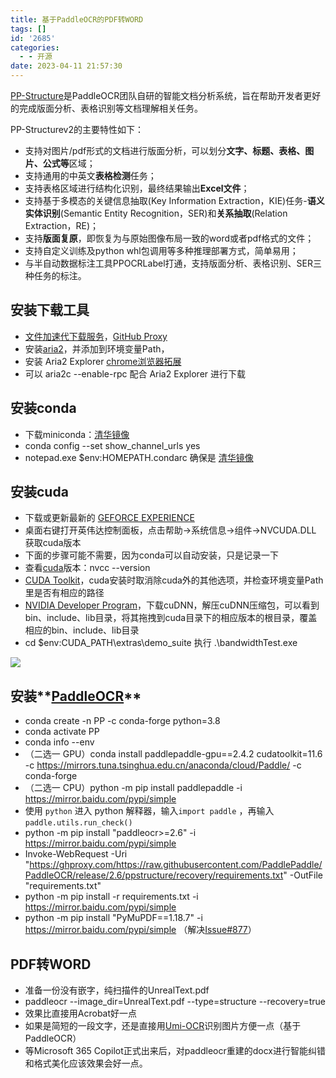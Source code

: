 ```yaml
---
title: 基于PaddleOCR的PDF转WORD
tags: []
id: '2685'
categories:
  - - 开源
date: 2023-04-11 21:57:30
---
```


[PP-Structure](https://github.com/PaddlePaddle/PaddleOCR)是PaddleOCR团队自研的智能文档分析系统，旨在帮助开发者更好的完成版面分析、表格识别等文档理解相关任务。

PP-Structurev2的主要特性如下：

*   支持对图片/pdf形式的文档进行版面分析，可以划分**文字、标题、表格、图片、公式等**区域；
*   支持通用的中英文**表格检测**任务；
*   支持表格区域进行结构化识别，最终结果输出**Excel文件**；
*   支持基于多模态的关键信息抽取(Key Information Extraction，KIE)任务-**语义实体识别**(Semantic Entity Recognition，SER)和**关系抽取**(Relation Extraction，RE)；
*   支持**版面复原**，即恢复为与原始图像布局一致的word或者pdf格式的文件；
*   支持自定义训练及python whl包调用等多种推理部署方式，简单易用；
*   与半自动数据标注工具PPOCRLabel打通，支持版面分析、表格识别、SER三种任务的标注。

## 安装下载工具

*   [文件加速代下载服务](https://occdn.limour.top/2561.html)，[GitHub Proxy](https://ghproxy.com/)
*   安装[aria2](https://github.com/aria2/aria2/releases)，并添加到环境变量Path，
*   安装 Aria2 Explorer [chrome浏览器拓展](https://chrome.google.com/webstore/detail/aria2-explorer/mpkodccbngfoacfalldjimigbofkhgjn)
*   可以 aria2c --enable-rpc 配合 Aria2 Explorer 进行下载

## 安装conda

*   下载miniconda：[清华镜像](https://mirrors.tuna.tsinghua.edu.cn/anaconda/miniconda/)
*   conda config --set show\_channel\_urls yes
*   notepad.exe $env:HOMEPATH.condarc 确保是 [清华镜像](https://mirrors.tuna.tsinghua.edu.cn/help/anaconda/)

## 安装cuda

*   下载或更新最新的 [GEFORCE EXPERIENCE](https://www.nvidia.cn/geforce/geforce-experience/download/)
*   桌面右键打开英伟达控制面板，点击帮助->系统信息->组件->NVCUDA.DLL 获取cuda版本
*   下面的步骤可能不需要，因为conda可以自动安装，只是记录一下
*   查看[cuda](https://zhuanlan.zhihu.com/p/94220564?utm_source=wechat_session&ivk_sa=1024320u)版本：nvcc --version
*   [CUDA Toolkit](https://developer.nvidia.com/cuda-downloads?target_os=Windows&target_arch=x86_64&target_version=11&target_type=exe_local)，cuda安装时取消除cuda外的其他选项，并检查环境变量Path里是否有相应的路径
*   [NVIDIA Developer Program](https://developer.nvidia.com/rdp/cudnn-download)，下载cuDNN，解压cuDNN压缩包，可以看到bin、include、lib目录，将其拖拽到cuda目录下的相应版本的根目录，覆盖相应的bin、include、lib目录
*   cd $env:CUDA\_PATH\\extras\\demo\_suite 执行 .\\bandwidthTest.exe

![](https://img.limour.top/archives_2023/blog_wp/2021/12/image-1.webp)

## 安装**[PaddleOCR](https://github.com/PaddlePaddle/PaddleOCR)**

*   conda create -n PP -c conda-forge python=3.8
*   conda activate PP
*   conda info --env
*   （二选一 GPU）conda install paddlepaddle-gpu==2.4.2 cudatoolkit=11.6 -c https://mirrors.tuna.tsinghua.edu.cn/anaconda/cloud/Paddle/ -c conda-forge
*   （二选一 CPU）python -m pip install paddlepaddle -i https://mirror.baidu.com/pypi/simple
*   使用 `python` 进入 python 解释器，输入`import paddle` ，再输入`paddle.utils.run_check()`
*   python -m pip install "paddleocr>=2.6" -i https://mirror.baidu.com/pypi/simple
*   Invoke-WebRequest -Uri "https://ghproxy.com/https://raw.githubusercontent.com/PaddlePaddle/PaddleOCR/release/2.6/ppstructure/recovery/requirements.txt" -OutFile "requirements.txt"
*   python -m pip install -r requirements.txt -i https://mirror.baidu.com/pypi/simple
*   python -m pip install "PyMuPDF==1.18.7" -i https://mirror.baidu.com/pypi/simple （解决[Issue#877](https://github.com/pymupdf/PyMuPDF/issues/877)）

## PDF转WORD

*   准备一份没有嵌字，纯扫描件的UnrealText.pdf
*   paddleocr --image\_dir=UnrealText.pdf --type=structure --recovery=true
*   效果比直接用Acrobat好一点
*   如果是简短的一段文字，还是直接用[Umi-OCR](https://github.com/hiroi-sora/Umi-OCR/releases)识别图片方便一点（基于PaddleOCR）
*   等Microsoft 365 Copilot正式出来后，对paddleocr重建的docx进行智能纠错和格式美化应该效果会好一点。